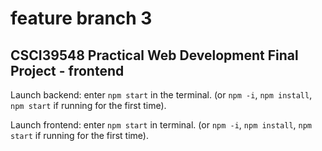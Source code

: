 # feature branch 3
## CSCI39548 Practical Web Development Final Project - frontend

Launch backend: enter `npm start` in the terminal. (or `npm -i`, `npm install`, `npm start` if running for the first time).

Launch frontend: enter `npm start` in terminal. (or `npm -i`, `npm install`, `npm start` if running for the first time).
